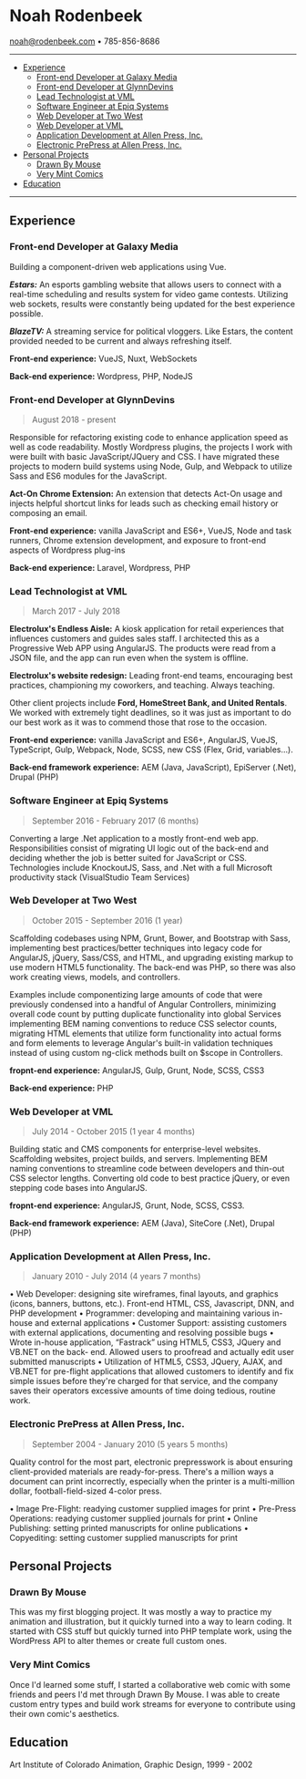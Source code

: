 
# Noah Rodenbeek

[noah@rodenbeek.com](mailto:noah@rodenbeek.com) • 785-856-8686

---

* [Experience](#Experience)
  * [Front-end Developer at Galaxy Media](#Front-end-Developer-at-Galaxy-Media)
  * [Front-end Developer at GlynnDevins](#Front-end-Developer-at-GlynnDevins)
  * [Lead Technologist at VML](#Lead-Technologist-at-VML)
  * [Software Engineer at Epiq Systems](#Software-Engineer-at-Epiq-Systems)
  * [Web Developer at Two West](#Web-Developer-at-Two-West)
  * [Web Developer at VML](#Web-Developer-at-VML)
  * [Application Development at Allen Press, Inc.](#Application-Development-at-Allen-Press-Inc)
  * [Electronic PrePress at Allen Press, Inc.](#Electronic-PrePress-at-Allen-Press-Inc)
* [Personal Projects](#Personal-Projects)
  * [Drawn By Mouse](#Drawn-By-Mouse)
  * [Very Mint Comics](#Very-Mint-Comics)
* [Education](#Education)

---

## Experience

### Front-end Developer at Galaxy Media

Building a component-driven web applications using Vue.

***Estars:*** An esports gambling website that allows users to connect with a real-time scheduling and results system for video game contests. Utilizing web sockets, results were constantly being updated for the best experience possible.

***BlazeTV:*** A streaming service for political vloggers. Like Estars, the content provided needed to be current and always refreshing itself.

**Front-end experience:** VueJS, Nuxt, WebSockets

**Back-end experience:** Wordpress, PHP, NodeJS

### Front-end Developer at GlynnDevins

> August 2018 - present

Responsible for refactoring existing code to enhance application speed as well as code readability. Mostly Wordpress plugins, the projects I work with were built with basic JavaScript/JQuery and CSS. I have migrated these projects to modern build systems using Node, Gulp, and Webpack to utilize Sass and ES6 modules for the JavaScript.

**Act-On Chrome Extension:** An extension that detects Act-On usage and injects helpful shortcut links for leads such as checking email history or composing an email.

**Front-end experience:** vanilla JavaScript and ES6+, VueJS, Node and task runners, Chrome extension development, and exposure to front-end aspects of Wordpress plug-ins

**Back-end experience:** Laravel, Wordpress, PHP

### Lead Technologist at VML

> March 2017 - July 2018

**Electrolux's Endless Aisle:** A kiosk application for retail experiences that influences customers and guides sales staff. I architected this as a Progressive Web APP using AngularJS. The products were read from a JSON file, and the app can run even when the system is offline.

**Electrolux's website redesign:** Leading front-end teams, encouraging best practices, championing my coworkers, and teaching. Always teaching.

Other client projects include **Ford, HomeStreet Bank, and United Rentals**. We worked with extremely tight deadlines, so it was just as important to do our best work as it was to commend those that rose to the occasion.

**Front-end experience:** vanilla JavaScript and ES6+, AngularJS, VueJS, TypeScript, Gulp, Webpack, Node, SCSS, new CSS (Flex, Grid, variables...).

**Back-end framework experience:** AEM (Java, JavaScript), EpiServer (.Net), Drupal (PHP)

### Software Engineer at Epiq Systems

> September 2016 - February 2017 (6 months)

Converting a large .Net application to a mostly front-end web app. Responsibilities consist of migrating UI logic out of the back-end and deciding whether the job is better suited for JavaScript or CSS. Technologies include KnockoutJS, Sass, and .Net with a full Microsoft productivity stack (VisualStudio Team Services)

### Web Developer at Two West

> October 2015 - September 2016 (1 year)

Scaffolding codebases using NPM, Grunt, Bower, and Bootstrap with Sass, implementing best practices/better techniques into legacy code for AngularJS, jQuery, Sass/CSS, and HTML, and upgrading existing markup to use modern HTML5 functionality. The back-end was PHP, so there was also work creating views, models, and controllers.

Examples include componentizing large amounts of code that were previously condensed into a handful of Angular Controllers, minimizing overall code count by putting duplicate functionality into global Services implementing BEM naming conventions to reduce CSS selector counts, migrating HTML elements that utilize form functionality into actual forms and form elements to leverage Angular's built-in validation techniques instead of using custom ng-click methods built on $scope in Controllers.

**fropnt-end experience:** AngularJS, Gulp, Grunt, Node, SCSS, CSS3

**Back-end experience:** PHP

### Web Developer at VML

> July 2014 - October 2015 (1 year 4 months)

Building static and CMS components for enterprise-level websites. Scaffolding websites, project builds, and servers. Implementing BEM naming conventions to streamline code between developers and thin-out CSS selector lengths. Converting old code to best practice jQuery, or even stepping code bases into AngularJS.

**fropnt-end experience:** AngularJS, Grunt, Node, SCSS, CSS3.

**Back-end framework experience:** AEM (Java), SiteCore (.Net), Drupal (PHP)

### Application Development at Allen Press, Inc.

> January 2010 - July 2014 (4 years 7 months)

• Web Developer: designing site wireframes, final layouts, and graphics (icons, banners, buttons, etc.). Front-end HTML, CSS, Javascript, DNN, and PHP development
• Programmer: developing and maintaining various in-house and external applications
• Customer Support: assisting customers with external applications, documenting and resolving possible bugs
• Wrote in-house application, “Fastrack” using HTML5, CSS3, JQuery and VB.NET on the back- end. Allowed users to proofread and actually edit user submitted manuscripts
• Utilization of HTML5, CSS3, JQuery, AJAX, and VB.NET for pre-flight applications that allowed customers to identify and fix simple issues before they're charged for that service, and the company saves their operators excessive amounts of time doing tedious, routine work.

### Electronic PrePress at Allen Press, Inc.

> September 2004 - January 2010 (5 years 5 months)

Quality control for the most part, electronic prepresswork is about ensuring client-provided materials are ready-for-press. There's a million ways a document can print incorrectly, especially when the printer is a multi-million dollar, football-field-sized 4-color press.

• Image Pre-Flight: readying customer supplied images for print
• Pre-Press Operations: readying customer supplied journals for print
• Online Publishing: setting printed manuscripts for online publications
• Copyediting: setting customer supplied manuscripts for print

## Personal Projects

### Drawn By Mouse

This was my first blogging project. It was mostly a way to practice my animation and illustration, but it quickly turned into a way to learn coding. It started with CSS stuff but quickly turned into PHP template work, using the WordPress API to alter themes or create full custom ones.

### Very Mint Comics

Once I'd learned some stuff, I started a collaborative web comic with some friends and peers I'd met through Drawn By Mouse. I was able to create custom entry types and build work streams for everyone to contribute using their own comic's aesthetics.

## Education

Art Institute of Colorado
Animation, Graphic Design, 1999 - 2002
